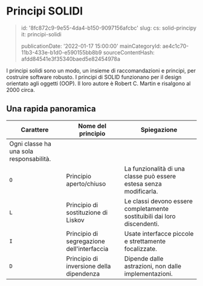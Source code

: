 Principi SOLIDI
===============

> id: '8fc872c9-9e55-4da4-b150-9097156afcbc'
> slug:
> 	cs: solid-principy
> 	it: principi-solidi
> 
> publicationDate: '2022-01-17 15:00:00'
> mainCategoryId: ae4c1c70-11b3-433e-b1d0-e590155bb8b9
> sourceContentHash: afdd84541e3f35340baed5e82454978a

I principi solidi sono un modo, un insieme di raccomandazioni e principi, per costruire software robusto. I principi di SOLID funzionano per il design orientato agli oggetti (OOP). Il loro autore è Robert C. Martin e risalgono al 2000 circa.

Una rapida panoramica
--------------

| Carattere | Nome del principio | Spiegazione |
|------|----------------|------------|
| Ogni classe ha una sola responsabilità.
| `O` | Principio aperto/chiuso | La funzionalità di una classe può essere estesa senza modificarla.
| `L` | Principio di sostituzione di Liskov | Le classi devono essere completamente sostituibili dai loro discendenti.
| `I` | Principio di segregazione dell'interfaccia | Usate interfacce piccole e strettamente focalizzate.
| `D` | Principio di inversione della dipendenza | Dipende dalle astrazioni, non dalle implementazioni.
